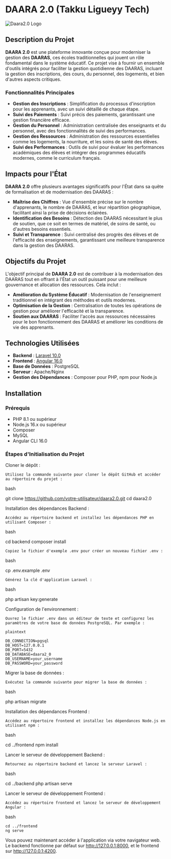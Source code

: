 # DAARA 2.0 (Takku Ligueyy Tech)

![Daara2.0 Logo](https://i.ibb.co/rcjjB7Z/Logo-Daara2-0.png) <!-- Remplacez 'path_to_logo.png' par le chemin réel du logo de Daara2.0 -->

## Description du Projet

**DAARA 2.0** est une plateforme innovante conçue pour moderniser la gestion des **DAARAS**, ces écoles traditionnelles qui jouent un rôle fondamental dans le système éducatif. Ce projet vise à fournir un ensemble d'outils intégrés pour faciliter la gestion quotidienne des DAARAS, incluant la gestion des inscriptions, des cours, du personnel, des logements, et bien d'autres aspects critiques.

### Fonctionnalités Principales

- **Gestion des Inscriptions** : Simplification du processus d'inscription pour les apprenants, avec un suivi détaillé de chaque étape.
- **Suivi des Paiements** : Suivi précis des paiements, garantissant une gestion financière efficace.
- **Gestion du Personnel** : Administration centralisée des enseignants et du personnel, avec des fonctionnalités de suivi des performances.
- **Gestion des Ressources** : Administration des ressources essentielles comme les logements, la nourriture, et les soins de santé des élèves.
- **Suivi des Performances** : Outils de suivi pour évaluer les performances académiques des élèves et intégrer des programmes éducatifs modernes, comme le curriculum français.

## Impacts pour l'État

**DAARA 2.0** offre plusieurs avantages significatifs pour l'État dans sa quête de formalisation et de modernisation des DAARAS :

- **Maîtrise des Chiffres** : Vue d'ensemble précise sur le nombre d'apprenants, le nombre de DAARAS, et leur répartition géographique, facilitant ainsi la prise de décisions éclairées.
- **Identification des Besoins** : Détection des DAARAS nécessitant le plus de soutien, que ce soit en termes de matériel, de soins de santé, ou d'autres besoins essentiels.
- **Suivi et Transparence** : Suivi centralisé des progrès des élèves et de l'efficacité des enseignements, garantissant une meilleure transparence dans la gestion des DAARAS.

## Objectifs du Projet

L'objectif principal de **DAARA 2.0** est de contribuer à la modernisation des DAARAS tout en offrant à l'État un outil puissant pour une meilleure gouvernance et allocation des ressources. Cela inclut :

- **Amélioration du Système Éducatif** : Modernisation de l'enseignement traditionnel en intégrant des méthodes et outils modernes.
- **Optimisation de la Gestion** : Centralisation de toutes les opérations de gestion pour améliorer l'efficacité et la transparence.
- **Soutien aux DAARAS** : Faciliter l'accès aux ressources nécessaires pour le bon fonctionnement des DAARAS et améliorer les conditions de vie des apprenants.

## Technologies Utilisées

- **Backend** : [Laravel 10.0](https://laravel.com/)
- **Frontend** : [Angular 16.0](https://angular.io/)
- **Base de Données** : PostgreSQL
- **Serveur** : Apache/Nginx
- **Gestion des Dépendances** : Composer pour PHP, npm pour Node.js

## Installation

### Prérequis

- PHP 8.1 ou supérieur
- Node.js 16.x ou supérieur
- Composer
- MySQL
- Angular CLI 16.0

### Étapes d'Initialisation du Projet

Cloner le dépôt :

    Utilisez la commande suivante pour cloner le dépôt GitHub et accéder au répertoire du projet :

bash

git clone https://github.com/votre-utilisateur/daara2.0.git
cd daara2.0

Installation des dépendances Backend :

    Accédez au répertoire backend et installez les dépendances PHP en utilisant Composer :

bash

cd backend
composer install

    Copiez le fichier d'exemple .env pour créer un nouveau fichier .env :

bash

cp .env.example .env

    Générez la clé d'application Laravel :

bash

php artisan key:generate

Configuration de l'environnement :

    Ouvrez le fichier .env dans un éditeur de texte et configurez les paramètres de votre base de données PostgreSQL. Par exemple :

    plaintext

    DB_CONNECTION=pgsql
    DB_HOST=127.0.0.1
    DB_PORT=5432
    DB_DATABASE=daara2_0
    DB_USERNAME=your_username
    DB_PASSWORD=your_password

Migrer la base de données :

    Exécutez la commande suivante pour migrer la base de données :

bash

php artisan migrate

Installation des dépendances Frontend :

    Accédez au répertoire frontend et installez les dépendances Node.js en utilisant npm :

bash

cd ../frontend
npm install

Lancer le serveur de développement Backend :

    Retournez au répertoire backend et lancez le serveur Laravel :

bash

cd ../backend
php artisan serve

Lancer le serveur de développement Frontend :

    Accédez au répertoire frontend et lancez le serveur de développement Angular :

bash

    cd ../frontend
    ng serve

Vous pouvez maintenant accéder à l'application via votre navigateur web. Le backend fonctionne par défaut sur http://127.0.0.1:8000, et le frontend sur http://127.0.0.1:4200.



